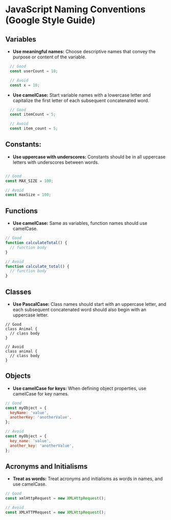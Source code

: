 # JavaScript Naming Conventions (Google Style Guide)

## Variables

- **Use meaningful names:** Choose descriptive names that convey the purpose or content of the variable.
```javascript
  // Good
  const userCount = 10;

  // Avoid
  const x = 10;
```
- **Use camelCase:** Start variable names with a lowercase letter and capitalize the first letter of each subsequent concatenated word.
```javascript
  // Good
  const itemCount = 5;

  // Avoid
  const item_count = 5;
```
## Constants:
- **Use uppercase with underscores:** Constants should be in all uppercase letters with underscores between words.
 ```javascript

 // Good
const MAX_SIZE = 100;

// Avoid
const maxSize = 100;
```
## Functions
- **Use camelCase:** Same as variables, function names should use camelCase.

```javascript
// Good
function calculateTotal() {
  // function body
}

// Avoid
function calculate_total() {
  // function body
}
```
## Classes

- **Use PascalCase:** Class names should start with an uppercase letter, and each subsequent concatenated word should also begin with an uppercase letter.
```javscript
// Good
class Animal {
  // class body
}

// Avoid
class animal {
  // class body
}
```

## Objects
- **Use camelCase for keys:** When defining object properties, use camelCase for key names.
```javascript
// Good
const myObject = {
  keyName: 'value',
  anotherKey: 'anotherValue',
};

// Avoid
const myObject = {
  key_name: 'value',
  another_key: 'anotherValue',
};

```
## Acronyms and Initialisms
- **Treat as words:**  Treat acronyms and initialisms as words in names, and use camelCase.
```javascript
// Good
const xmlHttpRequest = new XMLHttpRequest();

// Avoid
const XMLHTTPRequest = new XMLHttpRequest();
